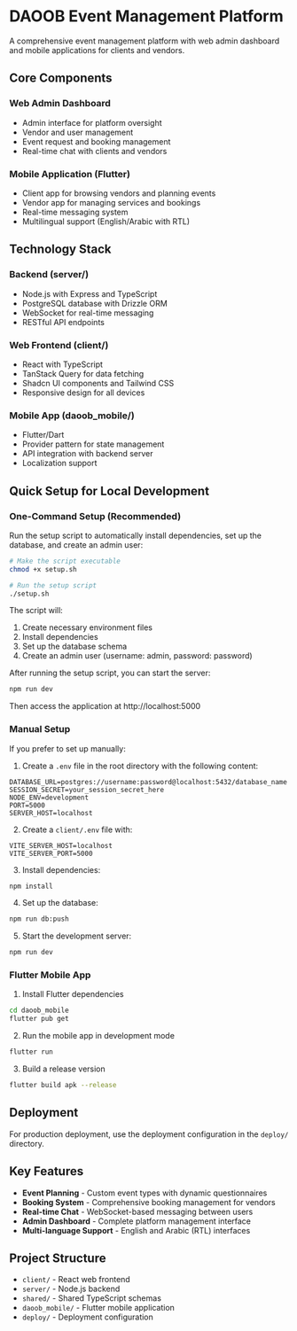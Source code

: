 # DAOOB Event Management Platform

A comprehensive event management platform with web admin dashboard and mobile applications for clients and vendors.

## Core Components

### Web Admin Dashboard
- Admin interface for platform oversight
- Vendor and user management
- Event request and booking management 
- Real-time chat with clients and vendors

### Mobile Application (Flutter)
- Client app for browsing vendors and planning events
- Vendor app for managing services and bookings
- Real-time messaging system
- Multilingual support (English/Arabic with RTL)

## Technology Stack

### Backend (server/)
- Node.js with Express and TypeScript
- PostgreSQL database with Drizzle ORM
- WebSocket for real-time messaging
- RESTful API endpoints

### Web Frontend (client/)
- React with TypeScript 
- TanStack Query for data fetching
- Shadcn UI components and Tailwind CSS
- Responsive design for all devices

### Mobile App (daoob_mobile/)
- Flutter/Dart
- Provider pattern for state management
- API integration with backend server
- Localization support

## Quick Setup for Local Development

### One-Command Setup (Recommended)

Run the setup script to automatically install dependencies, set up the database, and create an admin user:

```bash
# Make the script executable
chmod +x setup.sh

# Run the setup script
./setup.sh
```

The script will:
1. Create necessary environment files
2. Install dependencies
3. Set up the database schema
4. Create an admin user (username: admin, password: password)

After running the setup script, you can start the server:

```bash
npm run dev
```

Then access the application at http://localhost:5000

### Manual Setup

If you prefer to set up manually:

1. Create a `.env` file in the root directory with the following content:
```
DATABASE_URL=postgres://username:password@localhost:5432/database_name
SESSION_SECRET=your_session_secret_here
NODE_ENV=development
PORT=5000
SERVER_HOST=localhost
```

2. Create a `client/.env` file with:
```
VITE_SERVER_HOST=localhost
VITE_SERVER_PORT=5000
```

3. Install dependencies:
```bash
npm install
```

4. Set up the database:
```bash
npm run db:push
```

5. Start the development server:
```bash
npm run dev
```

### Flutter Mobile App

1. Install Flutter dependencies
```bash
cd daoob_mobile
flutter pub get
```

2. Run the mobile app in development mode
```bash
flutter run
```

3. Build a release version
```bash
flutter build apk --release
```

## Deployment

For production deployment, use the deployment configuration in the `deploy/` directory.

## Key Features

- **Event Planning** - Custom event types with dynamic questionnaires
- **Booking System** - Comprehensive booking management for vendors
- **Real-time Chat** - WebSocket-based messaging between users
- **Admin Dashboard** - Complete platform management interface
- **Multi-language Support** - English and Arabic (RTL) interfaces

## Project Structure

- `client/` - React web frontend
- `server/` - Node.js backend
- `shared/` - Shared TypeScript schemas
- `daoob_mobile/` - Flutter mobile application
- `deploy/` - Deployment configuration